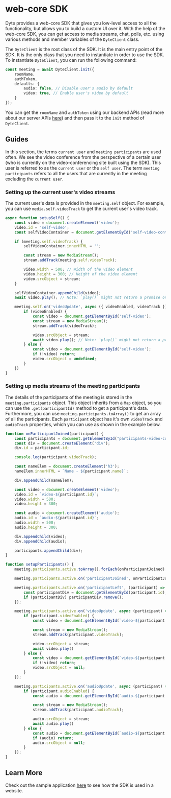# web-core SDK

Dyte provides a web-core SDK that gives you low-level access to all the functionality, but allows you to build a custom UI over it. With the help of the web-core SDK, you can get access to media streams, chat, polls, etc. using various methods and member variables of the `DyteClient` class.

The `DyteClient` is the root class of the SDK. It is the main entry point of the SDK. It is the only class that you need to instantiate in order to use the SDK. To instantiate `DyteClient`, you can run the following command:

```ts
const meeting = await DyteClient.init({
    roomName,
    authToken,
    defaults: {
        audio: false, // Disable user's audio by default
        video: true, // Enable user's video by default
    }
});
```

You can get the `roomName` and `authToken` using our backend APIs (read more about our server APIs [here](https://docs.dyte.io/api/#/)) and then pass it to the `init` method of `DyteClient`.


## Guides

In this section, the terms `current user` and `meeting participants` are used often. We see the video conference from the perspective of a certain user (who is currently on the video-conferencing site built using the SDK). This user is referred to as the `current user` or the `self user`. The term `meeting participants` refers to all the users that are currently in the meeting excluding the `current user`.

### Setting up the current user's video streams

The current user's data is provided in the `meeting.self` object. For example, you can use `media.self.videoTrack` to get the current user's video track.

```ts
async function setupSelf() {
    const video = document.createElement('video');
    video.id = 'self-video';
    const selfVideoContainer = document.getElementById('self-video-container');

    if (meeting.self.videoTrack) {
        selfVideoContainer.innerHTML = '';

        const stream = new MediaStream();
        stream.addTrack(meeting.self.videoTrack);

        video.width = 500; // Width of the video element
        video.height = 300; // Height of the video element
        video.srcObject = stream;
    }

    selfVideoContainer.appendChild(video);
    await video.play(); // Note: `play()` might not return a promise on all browsers.

    meeting.self.on('videoUpdate', async ({ videoEnabled, videoTrack }) => {
        if (videoEnabled) {
            const video = document.getElementById('self-video');
            const stream = new MediaStream();
            stream.addTrack(videoTrack);

            video.srcObject = stream;
            await video.play(); // Note: `play()` might not return a promise on all browsers.
        } else {
            const video = document.getElementById('self-video');
            if (!video) return;
            video.srcObject = undefined;
        }
    })
}
```

### Setting up media streams of the meeting participants

The details of the participants of the meeting is stored in the `meeting.participants` object. This object inherits from a `Map` object, so you can use the `.get(participantId)` method to get a participant's data. Furthermore, you can use `meeting.participants.toArray()` to get an array of all the participants. Each `participant` object has it's own `videoTrack` and `audioTrack` properties, which you can use as shown in the example below.

```ts
function onParticipantJoined(participant) {
    const participants = document.getElementById("participants-video-container");
    const div = document.createElement('div');
    div.id = participant.id;

    console.log(participant.videoTrack);

    const nameElem = document.createElement('h3');
    nameElem.innerHTML = `Name - ${participant.name}`;

    div.appendChild(nameElem);

    const video = document.createElement('video');
    video.id = `video-${participant.id}`;
    video.width = 500;
    video.height = 300;

    const audio = document.createElement('audio');
    audio.id = `audio-${participant.id}`;
    audio.width = 500;
    audio.height = 300;

    div.appendChild(video);
    div.appendChild(audio);

    participants.appendChild(div);
}

function setupParticipants() {
    meeting.participants.active.toArray().forEach(onParticipantJoined);

    meeting.participants.active.on('participantJoined', onParticipantJoined);

    meeting.participants.active.on('participantLeft', (participant) => {
        const participantDiv = document.getElementById(participant.id);
        if (participantDiv) participantDiv.remove();
    });

    meeting.participants.active.on('videoUpdate', async (participant) => {
        if (participant.videoEnabled) {
            const video = document.getElementById(`video-${participant.id}`);

            const stream = new MediaStream();
            stream.addTrack(participant.videoTrack);

            video.srcObject = stream;
            await video.play()
        } else {
            const video = document.getElementById(`video-${participant.id}`);
            if (!video) return;
            video.srcObject = null;
        }
    });

    meeting.participants.active.on('audioUpdate', async (participant) => {
        if (participant.audioEnabled) {
            const audio = document.getElementById(`audio-${participant.id}`);

            const stream = new MediaStream();
            stream.addTrack(participant.audioTrack);

            audio.srcObject = stream;
            await audio.play()
        } else {
            const audio = document.getElementById(`audio-${participant.id}`);
            if (audio) return;
            audio.srcObject = null;
        }
    });
}
```

## Learn More

Check out the sample application [here](https://github.com/dyte-in/web-core-javascript-sample-app/blob/main/index.html) to see how the SDK is used in a website.
